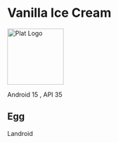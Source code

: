 # Vanilla Ice Cream

<img alt="Plat Logo" height="128" src="https://developer.android.com/about/versions/15/images/android-15-green.svg"/>

Android 15 , API 35

## Egg

Landroid
